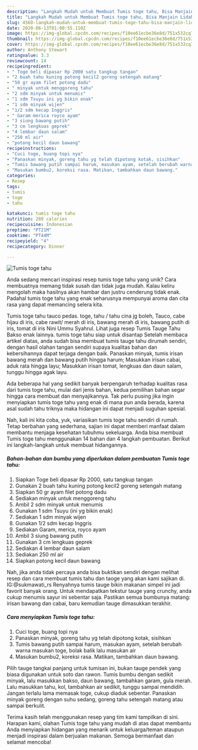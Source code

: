 ```yaml
---
description: "Langkah Mudah untuk Membuat Tumis toge tahu, Bisa Manjain Lidah"
title: "Langkah Mudah untuk Membuat Tumis toge tahu, Bisa Manjain Lidah"
slug: 4560-langkah-mudah-untuk-membuat-tumis-toge-tahu-bisa-manjain-lidah
date: 2020-06-13T01:00:55.110Z
image: https://img-global.cpcdn.com/recipes/f10ee61ecbe36e8d/751x532cq70/tumis-toge-tahu-foto-resep-utama.jpg
thumbnail: https://img-global.cpcdn.com/recipes/f10ee61ecbe36e8d/751x532cq70/tumis-toge-tahu-foto-resep-utama.jpg
cover: https://img-global.cpcdn.com/recipes/f10ee61ecbe36e8d/751x532cq70/tumis-toge-tahu-foto-resep-utama.jpg
author: Anthony Stewart
ratingvalue: 3.3
reviewcount: 14
recipeingredient:
- " Toge beli dipasar Rp 2000 satu tangkup tangan"
- "2 buah tahu kuning potong kecil2 goreng setengah matang"
- "50 gr ayam filet potong dadu"
- " minyak untuk menggoreng tahu"
- "2 sdm minyak untuk menumis"
- "1 sdm Tsuyu ini yg bikin enak"
- "1 sdm minyak wijen"
- "1/2 sdm kecap Inggris"
- " Garam merica royco ayam"
- "3 siung bawang putih"
- "3 cm lengkuas geprek"
- "4 lembar daun salam"
- "250 ml air"
- "potong kecil daun bawang"
recipeinstructions:
- "Cuci toge, buang topi nya"
- "Panaskan minyak, goreng tahu yg telah dipotong kotak, sisihkan"
- "Tumis bawang putih sampai harum, masukan ayam, setelah berubah warna masukan toge, bolak balik lalu masukan air"
- "Masukan bumbu2, koreksi rasa. Matikan, tambahkan daun bawang."
categories:
- Resep
tags:
- tumis
- toge
- tahu

katakunci: tumis toge tahu 
nutrition: 289 calories
recipecuisine: Indonesian
preptime: "PT21M"
cooktime: "PT44M"
recipeyield: "4"
recipecategory: Dinner

---
```



![Tumis toge tahu](https://img-global.cpcdn.com/recipes/f10ee61ecbe36e8d/751x532cq70/tumis-toge-tahu-foto-resep-utama.jpg)

Anda sedang mencari inspirasi resep tumis toge tahu yang unik? Cara membuatnya memang tidak susah dan tidak juga mudah. Kalau keliru mengolah maka hasilnya akan hambar dan justru cenderung tidak enak. Padahal tumis toge tahu yang enak seharusnya mempunyai aroma dan cita rasa yang dapat memancing selera kita.

Tumis toge tahu tauco pedas. toge, tahu / tahu cina jg boleh, Tauco, cabe hijau di iris, cabe rawit/ merah di iris, bawang merah di iris, bawang putih di iris, tomat di iris Nini Ummu Syahrul. Lihat juga resep Tumis Tauge Tahu Bakso enak lainnya. tumis toge tahu siap untuk disantap Setelah membaca artikel diatas, anda sudah bisa membuat tumis tauge tahu dirumah sendiri, dengan hasil olahan tangan sendiri supaya kualitas bahan dan kebersihannya dapat terjaga dengan baik. Panaskan minyak, tumis irisan bawang merah dan bawang putih hingga harum; Masukkan irisan cabai, aduk rata hingga layu; Masukkan irisan tomat, lengkuas dan daun salam, tunggu hingga agak layu.

Ada beberapa hal yang sedikit banyak berpengaruh terhadap kualitas rasa dari tumis toge tahu, mulai dari jenis bahan, kedua pemilihan bahan segar hingga cara membuat dan menyajikannya. Tak perlu pusing jika ingin menyiapkan tumis toge tahu yang enak di mana pun anda berada, karena asal sudah tahu triknya maka hidangan ini dapat menjadi suguhan spesial.


Nah, kali ini kita coba, yuk, variasikan tumis toge tahu sendiri di rumah. Tetap berbahan yang sederhana, sajian ini dapat memberi manfaat dalam membantu menjaga kesehatan tubuhmu sekeluarga. Anda bisa membuat Tumis toge tahu menggunakan 14 bahan dan 4 langkah pembuatan. Berikut ini langkah-langkah untuk membuat hidangannya.

<!--inarticleads1-->

##### Bahan-bahan dan bumbu yang diperlukan dalam pembuatan Tumis toge tahu:

1. Siapkan  Toge beli dipasar Rp 2000, satu tangkup tangan
1. Gunakan 2 buah tahu kuning potong kecil2 goreng setengah matang
1. Siapkan 50 gr ayam filet potong dadu
1. Sediakan  minyak untuk menggoreng tahu
1. Ambil 2 sdm minyak untuk menumis
1. Gunakan 1 sdm Tsuyu (ini yg bikin enak)
1. Sediakan 1 sdm minyak wijen
1. Gunakan 1/2 sdm kecap Inggris
1. Sediakan  Garam, merica, royco ayam
1. Ambil 3 siung bawang putih
1. Gunakan 3 cm lengkuas geprek
1. Sediakan 4 lembar daun salam
1. Sediakan 250 ml air
1. Siapkan potong kecil daun bawang


Nah, jika anda tidak percaya anda bisa buktikan sendiri dengan melihat resep dan cara membuat tumis tahu dan taoge yang akan kami sajikan di. IG:@sukmawati_rs Renyahnya tumis tauge bikin makanan simpel ini jadi favorit banyak orang. Untuk mendapatkan tekstur tauge yang crunchy, anda cukup menumis sayur ini sebentar saja. Pastikan semua bumbunya matang: irisan bawang dan cabai, baru kemudian tauge dimasukkan terakhir. 

<!--inarticleads2-->

##### Cara menyiapkan Tumis toge tahu:

1. Cuci toge, buang topi nya
1. Panaskan minyak, goreng tahu yg telah dipotong kotak, sisihkan
1. Tumis bawang putih sampai harum, masukan ayam, setelah berubah warna masukan toge, bolak balik lalu masukan air
1. Masukan bumbu2, koreksi rasa. Matikan, tambahkan daun bawang.


Pilih tauge tangkai panjang untuk tumisan ini, bukan tauge pendek yang biasa digunakan untuk soto dan rawon. Tumis bumbu dengan sedikit minyak, lalu masukkan bakso, daun bawang, tambahkan garam, gula merah. Lalu masukkan tahu, kol, tambahkan air sedikit, tunggu sampai mendidih. Jangan terlalu lama memasak toge, cukup diaduk sebentar. Panaskan minyak goreng dengan suhu sedang, goreng tahu setengah matang atau sampai berkulit. 

Terima kasih telah menggunakan resep yang tim kami tampilkan di sini. Harapan kami, olahan Tumis toge tahu yang mudah di atas dapat membantu Anda menyiapkan hidangan yang menarik untuk keluarga/teman ataupun menjadi inspirasi dalam berjualan makanan. Semoga bermanfaat dan selamat mencoba!
